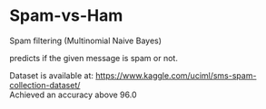 # Spam-vs-Ham
Spam filtering (Multinomial Naive Bayes)

predicts if the given message is spam or not.

Dataset is available at: https://www.kaggle.com/uciml/sms-spam-collection-dataset/  </br>
Achieved an accuracy above 96.0
